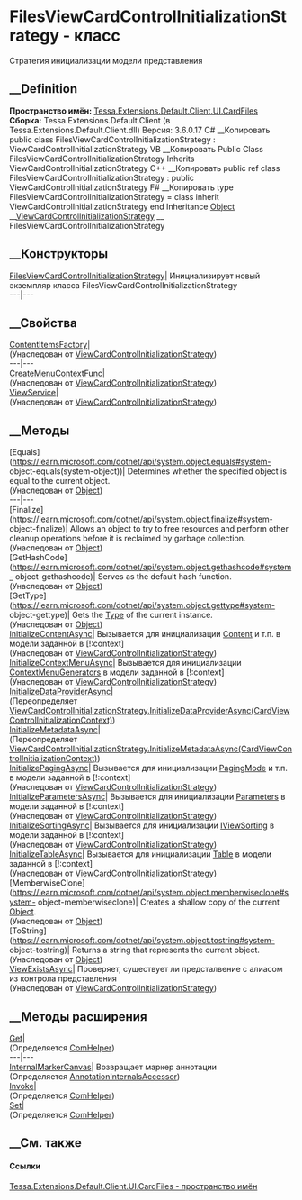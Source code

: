 # FilesViewCardControlInitializationStrategy - класс
Стратегия инициализации модели представления
## __Definition
 **Пространство имён:**
[Tessa.Extensions.Default.Client.UI.CardFiles](N_Tessa_Extensions_Default_Client_UI_CardFiles.htm)  
 **Сборка:** Tessa.Extensions.Default.Client (в
Tessa.Extensions.Default.Client.dll) Версия: 3.6.0.17
C# __Копировать
     public class FilesViewCardControlInitializationStrategy : ViewCardControlInitializationStrategy
VB __Копировать
     Public Class FilesViewCardControlInitializationStrategy
    	Inherits ViewCardControlInitializationStrategy
C++ __Копировать
     public ref class FilesViewCardControlInitializationStrategy : public ViewCardControlInitializationStrategy
F# __Копировать
     type FilesViewCardControlInitializationStrategy = 
        class
            inherit ViewCardControlInitializationStrategy
        end
Inheritance
    [Object](https://learn.microsoft.com/dotnet/api/system.object) __[ViewCardControlInitializationStrategy](T_Tessa_UI_Cards_Controls_ViewCardControlInitializationStrategy.htm) __ FilesViewCardControlInitializationStrategy
##  __Конструкторы
[FilesViewCardControlInitializationStrategy](M_Tessa_Extensions_Default_Client_UI_CardFiles_FilesViewCardControlInitializationStrategy__ctor.htm)|
Инициализирует новый экземпляр класса
FilesViewCardControlInitializationStrategy  
---|---  
##  __Свойства
[ContentItemsFactory](P_Tessa_UI_Cards_Controls_ViewCardControlInitializationStrategy_ContentItemsFactory.htm)|  
(Унаследован от
[ViewCardControlInitializationStrategy](T_Tessa_UI_Cards_Controls_ViewCardControlInitializationStrategy.htm))  
---|---  
[CreateMenuContextFunc](P_Tessa_UI_Cards_Controls_ViewCardControlInitializationStrategy_CreateMenuContextFunc.htm)|  
(Унаследован от
[ViewCardControlInitializationStrategy](T_Tessa_UI_Cards_Controls_ViewCardControlInitializationStrategy.htm))  
[ViewService](P_Tessa_UI_Cards_Controls_ViewCardControlInitializationStrategy_ViewService.htm)|  
(Унаследован от
[ViewCardControlInitializationStrategy](T_Tessa_UI_Cards_Controls_ViewCardControlInitializationStrategy.htm))  
##  __Методы
[Equals](https://learn.microsoft.com/dotnet/api/system.object.equals#system-
object-equals\(system-object\))| Determines whether the specified object is
equal to the current object.  
(Унаследован от
[Object](https://learn.microsoft.com/dotnet/api/system.object))  
---|---  
[Finalize](https://learn.microsoft.com/dotnet/api/system.object.finalize#system-
object-finalize)| Allows an object to try to free resources and perform other
cleanup operations before it is reclaimed by garbage collection.  
(Унаследован от
[Object](https://learn.microsoft.com/dotnet/api/system.object))  
[GetHashCode](https://learn.microsoft.com/dotnet/api/system.object.gethashcode#system-
object-gethashcode)| Serves as the default hash function.  
(Унаследован от
[Object](https://learn.microsoft.com/dotnet/api/system.object))  
[GetType](https://learn.microsoft.com/dotnet/api/system.object.gettype#system-
object-gettype)| Gets the
[Type](https://learn.microsoft.com/dotnet/api/system.type) of the current
instance.  
(Унаследован от
[Object](https://learn.microsoft.com/dotnet/api/system.object))  
[InitializeContentAsync](M_Tessa_UI_Cards_Controls_ViewCardControlInitializationStrategy_InitializeContentAsync.htm)|
Вызывается для инициализации
[Content](P_Tessa_UI_Cards_Controls_CardViewControlViewModel_Content.htm) и
т.п. в модели заданной в [!:context]  
(Унаследован от
[ViewCardControlInitializationStrategy](T_Tessa_UI_Cards_Controls_ViewCardControlInitializationStrategy.htm))  
[InitializeContextMenuAsync](M_Tessa_UI_Cards_Controls_ViewCardControlInitializationStrategy_InitializeContextMenuAsync.htm)|
Вызывается для инициализации
[ContextMenuGenerators](P_Tessa_UI_Cards_Controls_CardViewControlViewModel_ContextMenuGenerators.htm)
в модели заданной в [!:context]  
(Унаследован от
[ViewCardControlInitializationStrategy](T_Tessa_UI_Cards_Controls_ViewCardControlInitializationStrategy.htm))  
[InitializeDataProviderAsync](M_Tessa_Extensions_Default_Client_UI_CardFiles_FilesViewCardControlInitializationStrategy_InitializeDataProviderAsync.htm)|  
(Переопределяет
[ViewCardControlInitializationStrategy.InitializeDataProviderAsync(CardViewControlInitializationContext)](M_Tessa_UI_Cards_Controls_ViewCardControlInitializationStrategy_InitializeDataProviderAsync.htm))  
[InitializeMetadataAsync](M_Tessa_Extensions_Default_Client_UI_CardFiles_FilesViewCardControlInitializationStrategy_InitializeMetadataAsync.htm)|  
(Переопределяет
[ViewCardControlInitializationStrategy.InitializeMetadataAsync(CardViewControlInitializationContext)](M_Tessa_UI_Cards_Controls_ViewCardControlInitializationStrategy_InitializeMetadataAsync.htm))  
[InitializePagingAsync](M_Tessa_UI_Cards_Controls_ViewCardControlInitializationStrategy_InitializePagingAsync.htm)|
Вызывается для инициализации
[PagingMode](P_Tessa_UI_Cards_Controls_CardViewControlViewModel_PagingMode.htm)
и т.п. в модели заданной в [!:context]  
(Унаследован от
[ViewCardControlInitializationStrategy](T_Tessa_UI_Cards_Controls_ViewCardControlInitializationStrategy.htm))  
[InitializeParametersAsync](M_Tessa_UI_Cards_Controls_ViewCardControlInitializationStrategy_InitializeParametersAsync.htm)|
Вызывается для инициализации
[Parameters](P_Tessa_UI_Cards_Controls_CardViewControlViewModel_Parameters.htm)
в модели заданной в [!:context]  
(Унаследован от
[ViewCardControlInitializationStrategy](T_Tessa_UI_Cards_Controls_ViewCardControlInitializationStrategy.htm))  
[InitializeSortingAsync](M_Tessa_UI_Cards_Controls_ViewCardControlInitializationStrategy_InitializeSortingAsync.htm)|
Вызывается для инициализации [IViewSorting](T_Tessa_UI_Views_IViewSorting.htm)
в модели заданной в [!:context]  
(Унаследован от
[ViewCardControlInitializationStrategy](T_Tessa_UI_Cards_Controls_ViewCardControlInitializationStrategy.htm))  
[InitializeTableAsync](M_Tessa_UI_Cards_Controls_ViewCardControlInitializationStrategy_InitializeTableAsync.htm)|
Вызывается для инициализации
[Table](P_Tessa_UI_Cards_Controls_CardViewControlViewModel_Table.htm) в модели
заданной в [!:context]  
(Унаследован от
[ViewCardControlInitializationStrategy](T_Tessa_UI_Cards_Controls_ViewCardControlInitializationStrategy.htm))  
[MemberwiseClone](https://learn.microsoft.com/dotnet/api/system.object.memberwiseclone#system-
object-memberwiseclone)| Creates a shallow copy of the current
[Object](https://learn.microsoft.com/dotnet/api/system.object).  
(Унаследован от
[Object](https://learn.microsoft.com/dotnet/api/system.object))  
[ToString](https://learn.microsoft.com/dotnet/api/system.object.tostring#system-
object-tostring)| Returns a string that represents the current object.  
(Унаследован от
[Object](https://learn.microsoft.com/dotnet/api/system.object))  
[ViewExistsAsync](M_Tessa_UI_Cards_Controls_ViewCardControlInitializationStrategy_ViewExistsAsync.htm)|
Проверяет, существует ли предсталвение с алиасом из контрола представления  
(Унаследован от
[ViewCardControlInitializationStrategy](T_Tessa_UI_Cards_Controls_ViewCardControlInitializationStrategy.htm))  
##  __Методы расширения
[Get](M_Tessa_Extensions_Default_Client_EDS_ComHelper_Get.htm)|  
(Определяется
[ComHelper](T_Tessa_Extensions_Default_Client_EDS_ComHelper.htm))  
---|---  
[InternalMarkerCanvas](M_Tessa_UI_Views_Charting_Annotations_AnnotationInternalsAccessor_InternalMarkerCanvas.htm)|
Возвращает маркер аннотации  
(Определяется
[AnnotationInternalsAccessor](T_Tessa_UI_Views_Charting_Annotations_AnnotationInternalsAccessor.htm))  
[Invoke](M_Tessa_Extensions_Default_Client_EDS_ComHelper_Invoke.htm)|  
(Определяется
[ComHelper](T_Tessa_Extensions_Default_Client_EDS_ComHelper.htm))  
[Set](M_Tessa_Extensions_Default_Client_EDS_ComHelper_Set.htm)|  
(Определяется
[ComHelper](T_Tessa_Extensions_Default_Client_EDS_ComHelper.htm))  
##  __См. также
#### Ссылки
[Tessa.Extensions.Default.Client.UI.CardFiles - пространство
имён](N_Tessa_Extensions_Default_Client_UI_CardFiles.htm)
